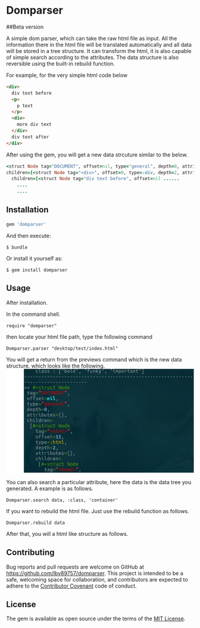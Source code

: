 # Domparser

##Beta version

A simple dom parser, which can take the raw html file as input. All the information there in the html file will be translated automatically and all data will be stored in a tree structure. It can transform the html, it is also capable of simple search according to the attributes. The data structure is also reversible using the built-in rebuild function.

For example, for the very simple html code below

```html
<div>
  div text before
  <p>
    p text
  </p>
  <div>
    more div text
  </div>
  div text after
</div>
```

After using the gem, you will get a new data strcuture similar to the below.

```ruby
<struct Node tag="DOCUMENT", offset=nil, type="general", depth=0, attributes={},
children=[<struct Node tag="<div>", offset=0, type=:div, depth=2, attributes={},
  children=[<struct Node tag="div text before", offset=nil ......
    ....
    ....
```

## Installation

```ruby
gem 'domparser'
```

And then execute:

    $ bundle

Or install it yourself as:

    $ gem install domparser

## Usage
After installation.

In the command shell.

```
require "domparser"
```

then locate your html file path, type the following command

```
Domparser.parser "desktop/test/index.html"
```

You will get a return from the previews command which is the new data structure. which looks like the following.
![data_structure](https://github.com/BranLiang/domparser/blob/master/img/Screenshot%20from%202016-08-07%2014-49-36.png)

You can also search a particular attribute, here the data is the data tree you generated. A example is as follows.

```
Domparser.search data, :class, 'container'
```

If you want to rebuild the html file. Just use the rebuild function as follows.

```
Domparser.rebuild data
```

After that, you will a html like structure as follows.




## Contributing

Bug reports and pull requests are welcome on GitHub at https://github.com/lby89757/domparser. This project is intended to be a safe, welcoming space for collaboration, and contributors are expected to adhere to the [Contributor Covenant](http://contributor-covenant.org) code of conduct.


## License

The gem is available as open source under the terms of the [MIT License](http://opensource.org/licenses/MIT).
